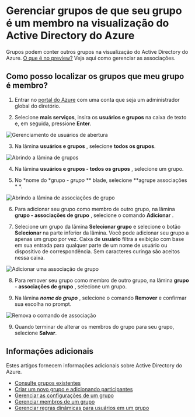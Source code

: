 <properties
    pageTitle="Gerenciar grupos de seu grupo é um membro na visualização do Active Directory do Azure | Microsoft Azure"
    description="Grupos podem conter outros grupos do Active Directory do Azure. Veja aqui como gerenciar as associações."
    services="active-directory"
    documentationCenter=""
    authors="curtand"
    manager="femila"
    editor=""/>

<tags
    ms.service="active-directory"
    ms.workload="identity"
    ms.tgt_pltfrm="na"
    ms.devlang="na"
    ms.topic="article"
    ms.date="09/12/2016"
    ms.author="curtand"/>


# <a name="manage-the-groups-your-group-is-a-member-of-in-azure-active-directory-preview"></a>Gerenciar grupos de que seu grupo é um membro na visualização do Active Directory do Azure

Grupos podem conter outros grupos na visualização do Active Directory do Azure. [O que é no preview?](active-directory-preview-explainer.md) Veja aqui como gerenciar as associações.

## <a name="how-do-i-find-the-groups-my-group-is-a-member-of"></a>Como posso localizar os grupos que meu grupo é membro?

1.  Entrar no [portal do Azure](https://portal.azure.com) com uma conta que seja um administrador global do diretório.

2.  Selecione **mais serviços**, insira os **usuários e grupos** na caixa de texto e, em seguida, pressione **Enter**.

  ![Gerenciamento de usuários de abertura](./media/active-directory-groups-membership-azure-portal/search-user-management.png)

3.  Na lâmina **usuários e grupos** , selecione **todos os grupos**.

  ![Abrindo a lâmina de grupos](./media/active-directory-groups-membership-azure-portal/view-groups-blade.png)

4. Na lâmina **usuários e grupos - todos os grupos** , selecione um grupo.

5. No *nome do *grupo - *grupo* ** blade, selecione **agrupe associações * *.

  ![Abrindo a lâmina de associações de grupo](./media/active-directory-groups-membership-azure-portal/group-membership-blade.png)

6. Para adicionar seu grupo como membro de outro grupo, na lâmina **grupo - associações de grupo** , selecione o comando **Adicionar** .

7. Selecione um grupo da lâmina **Selecionar grupo** e selecione o botão **Selecionar** na parte inferior da lâmina. Você pode adicionar seu grupo a apenas um grupo por vez. Caixa de **usuário** filtra a exibição com base em sua entrada para qualquer parte de um nome de usuário ou dispositivo de correspondência. Sem caracteres curinga são aceitos nessa caixa.

  ![Adicionar uma associação de grupo](./media/active-directory-groups-membership-azure-portal/add-group-membership.png)

8. Para remover seu grupo como membro de outro grupo, na lâmina **grupo - associações de grupo** , selecione um grupo.

9. Na lâmina ***nome do grupo*** , selecione o comando **Remover** e confirmar sua escolha no prompt.

  ![Remova o comando de associação](./media/active-directory-groups-membership-azure-portal/remove-group-membership.png)

9. Quando terminar de alterar os membros do grupo para seu grupo, selecione **Salvar**.


## <a name="additional-information"></a>Informações adicionais

Estes artigos fornecem informações adicionais sobre Active Directory do Azure.

* [Consulte grupos existentes](active-directory-groups-view-azure-portal.md)
* [Criar um novo grupo e adicionando participantes](active-directory-groups-create-azure-portal.md)
* [Gerenciar as configurações de um grupo](active-directory-groups-settings-azure-portal.md)
* [Gerenciar membros de um grupo](active-directory-groups-members-azure-portal.md)
* [Gerenciar regras dinâmicas para usuários em um grupo](active-directory-groups-dynamic-membership-azure-portal.md)
